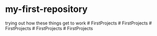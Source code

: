 # my-first-repository
 trying out how these things get to work
#   F i r s t P r o j e c t s  
 #   F i r s t P r o j e c t s  
 #   F i r s t P r o j e c t s  
 #   F i r s t P r o j e c t s  
 #   F i r s t P r o j e c t s  
 